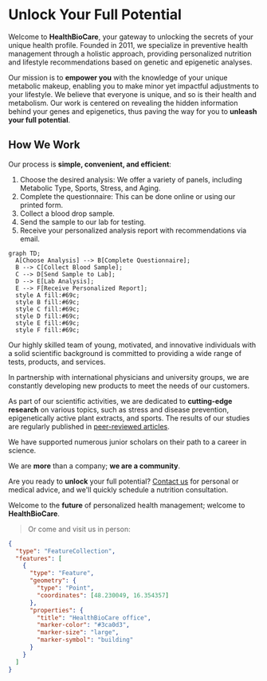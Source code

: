 # Unlock Your Full Potential

Welcome to **HealthBioCare**, your gateway to unlocking the secrets of your unique health profile. 
Founded in 2011, we specialize in preventive health management through a holistic approach, providing personalized nutrition and lifestyle recommendations based on genetic and epigenetic analyses.

Our mission is to **empower you** with the knowledge of your unique metabolic makeup, enabling you to make minor yet impactful adjustments to your lifestyle. 
We believe that everyone is unique, and so is their health and metabolism. Our work is centered on revealing the hidden information behind your genes and epigenetics, thus paving the way for you to **unleash your full potential**.

## How We Work
Our process is **simple, convenient, and efficient**:

1. Choose the desired analysis: We offer a variety of panels, including Metabolic Type, Sports, Stress, and Aging.
2. Complete the questionnaire: This can be done online or using our printed form.
3. Collect a blood drop sample.
4. Send the sample to our lab for testing.
5. Receive your personalized analysis report with recommendations via email.

```mermaid
graph TD;
  A[Choose Analysis] --> B[Complete Questionnaire];
  B --> C[Collect Blood Sample];
  C --> D[Send Sample to Lab];
  D --> E[Lab Analysis];
  E --> F[Receive Personalized Report];
  style A fill:#69c;
  style B fill:#69c;
  style C fill:#69c;
  style D fill:#69c;
  style E fill:#69c;
  style F fill:#69c;
```

Our highly skilled team of young, motivated, and innovative individuals with a solid scientific background is committed to providing a wide range of tests, products, and services. 

In partnership with international physicians and university groups, we are constantly developing new products to meet the needs of our customers. 

As part of our scientific activities, we are dedicated to **cutting-edge research** on various topics, such as stress and disease prevention, epigenetically active plant extracts, and sports. The results of our studies are regularly published in [peer-reviewed articles](https://eng.healthbiocare.com/publications/).

We have supported numerous junior scholars on their path to a career in science.

We are **more** than a company; **we are a community**. 

Are you ready to **unlock** your full potential? 
[Contact us](https://eng.healthbiocare.com/contact/) for personal or medical advice, and we'll quickly schedule a nutrition consultation. 

Welcome to the **future** of personalized health management; welcome to **HealthBioCare**.

> Or come and visit us in person:

```geojson
{
  "type": "FeatureCollection",
  "features": [
    {
      "type": "Feature",
      "geometry": {
        "type": "Point",
        "coordinates": [48.230049, 16.354357]
      },
      "properties": {
        "title": "HealthBioCare office",
        "marker-color": "#3ca0d3",
        "marker-size": "large",
        "marker-symbol": "building"
      }
    }
  ]
}
```
